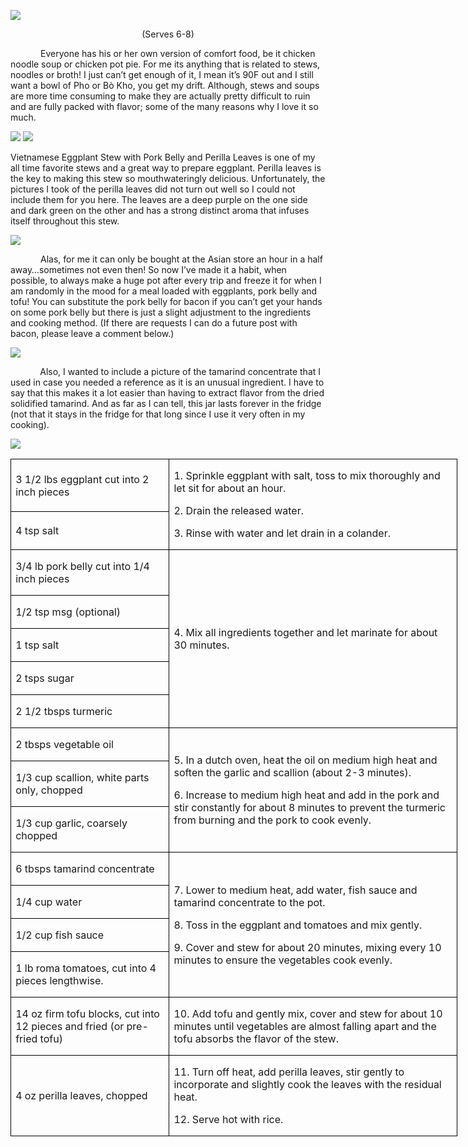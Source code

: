 

![](assets/images/2015/Aug/20150612-20150612-IMG_5261.jpg)

<p align=center style='text-align:center'><span>(Serves 6-8)</span></p>

<p style='text-indent:.5in'><span>Everyone
has his or her own version of comfort food, be it chicken noodle soup or
chicken pot pie. For me its anything that is related to stews, noodles or
broth! I just can’t get enough of it, I mean it’s 90F out and I still want a
bowl of </span><span>Pho or </span><span>Bò Kho, you get my drift. Although, stews and soups
are more time consuming to make they are actually pretty difficult to ruin and are
fully packed with flavor; some of the many reasons why I love it so much. </span></p>

![](assets/images/2015/Aug/20150612-20150612-DSC_3851.jpg)
![](assets/images/2015/Aug/20150612-20150612-DSC_3853.jpg)


<p><span>Vietnamese Eggplant Stew
with Pork Belly and Perilla Leaves is one of my all time favorite stews and a
great way to prepare eggplant. Perilla leaves is the key to making this stew so
mouthwateringly delicious. Unfortunately, the pictures I took of the perilla
leaves did not turn out well so I could not include them for you here. The
leaves are a deep purple on the one side and dark green on the other and has a
strong distinct aroma that infuses itself throughout this stew.</span></p>

![](assets/images/2015/Aug/20150612-20150612-DSC_3859-3.jpg)

<p style='text-indent:.5in'><span>Alas,
for me it can only be bought at the Asian store an hour in a half
away…sometimes not even then! So now I’ve made it a habit, when possible, to
always make a huge pot after every trip and freeze it for when I am randomly in
the mood for a meal loaded with eggplants, pork belly and tofu! You can
substitute the pork belly for bacon if you can’t get your hands on some pork
belly but there is just a slight adjustment to the ingredients and cooking
method. (If there are requests I can do a future post with bacon, please leave
a comment below.) </span></p>

![](assets/images/2015/Aug/20150612-20150612-DSC_3861-1.jpg)

<p><span>&nbsp;&nbsp;&nbsp;&nbsp;&nbsp;&nbsp;&nbsp;&nbsp;&nbsp;&nbsp;&nbsp; Also,
I wanted to include a picture of the tamarind concentrate that I used in case
you needed a reference as it is an unusual ingredient. I have to say that this
makes it a lot easier than having to extract flavor from the dried solidified
tamarind. And as far as I can tell, this jar lasts forever in the fridge (not
that it stays in the fridge for that long since I use it very often in my
cooking).&nbsp; </span></p>

![](assets/images/2015/Aug/20150612-20150612-DSC_3872-1.jpg)

<table border=1 cellspacing=0 cellpadding=0 width=536
 style='width:536.2pt;border-collapse:collapse;border:none'>
 <tr style='height:28.05pt'>
  <td width=185 style='width:185.4pt;border:solid windowtext 1.0pt;padding:
  0in 5.4pt 0in 5.4pt;height:28.05pt'>
  <p><span>3 1/2 lbs eggplant cut
  into 2 inch pieces</span></p>
  </td>
  <td width=351 rowspan=2 style='width:350.8pt;border:solid windowtext 1.0pt;
  border-left:none;padding:0in 5.4pt 0in 5.4pt;height:28.05pt'>
  <p><span>1. Sprinkle eggplant with
  salt, toss to mix thoroughly and let sit for about an hour.</span></p>
  <p><span>2. Drain the released
  water.</span></p>
  <p><span>3. Rinse with water and
  let drain in a colander.</span></p>
  </td>
 </tr>
 <tr style='height:26.55pt'>
  <td width=185 style='width:185.4pt;border:solid windowtext 1.0pt;border-top:
  none;padding:0in 5.4pt 0in 5.4pt;height:26.55pt'>
  <p><span>4 tsp salt</span></p>
  </td>
 </tr>
 <tr style='height:26.55pt'>
  <td width=185 style='width:185.4pt;border:solid windowtext 1.0pt;border-top:
  none;padding:0in 5.4pt 0in 5.4pt;height:26.55pt'>
  <p><span>3/4 lb pork belly cut into
  1/4 inch pieces</span></p>
  </td>
  <td width=351 rowspan=5 style='width:350.8pt;border-top:none;border-left:
  none;border-bottom:solid windowtext 1.0pt;border-right:solid windowtext 1.0pt;
  padding:0in 5.4pt 0in 5.4pt;height:26.55pt'>
  <p><span>4. Mix all ingredients
  together and let marinate for about 30 minutes.</span></p>
  </td>
 </tr>
 <tr style='height:26.55pt'>
  <td width=185 style='width:185.4pt;border:solid windowtext 1.0pt;border-top:
  none;padding:0in 5.4pt 0in 5.4pt;height:26.55pt'>
  <p><span>1/2 tsp msg (optional)</span></p>
  </td>
 </tr>
 <tr style='height:26.55pt'>
  <td width=185 style='width:185.4pt;border:solid windowtext 1.0pt;border-top:
  none;padding:0in 5.4pt 0in 5.4pt;height:26.55pt'>
  <p><span>1 tsp salt</span></p>
  </td>
 </tr>
 <tr style='height:26.55pt'>
  <td width=185 style='width:185.4pt;border:solid windowtext 1.0pt;border-top:
  none;padding:0in 5.4pt 0in 5.4pt;height:26.55pt'>
  <p><span>2 tsps sugar</span></p>
  </td>
 </tr>
 <tr style='height:26.55pt'>
  <td width=185 style='width:185.4pt;border:solid windowtext 1.0pt;border-top:
  none;padding:0in 5.4pt 0in 5.4pt;height:26.55pt'>
  <p><span>2 1/2 tbsps turmeric</span></p>
  </td>
 </tr>
 <tr style='height:26.55pt'>
  <td width=185 style='width:185.4pt;border:solid windowtext 1.0pt;border-top:
  none;padding:0in 5.4pt 0in 5.4pt;height:26.55pt'>
  <p><span>2 tbsps vegetable oil</span></p>
  </td>
  <td width=351 rowspan=3 style='width:350.8pt;border-top:none;border-left:
  none;border-bottom:solid windowtext 1.0pt;border-right:solid windowtext 1.0pt;
  padding:0in 5.4pt 0in 5.4pt;height:26.55pt'>
  <p><span>5. In a dutch oven, heat
  the oil on medium high heat and soften the garlic and scallion (about 2-3
  minutes).</span></p>
  <p><span>6. Increase to medium high
  heat and add in the pork and stir constantly for about 8 minutes to prevent
  the turmeric from burning and the pork to cook evenly.</span></p>
  </td>
 </tr>
 <tr style='height:26.55pt'>
  <td width=185 style='width:185.4pt;border:solid windowtext 1.0pt;border-top:
  none;padding:0in 5.4pt 0in 5.4pt;height:26.55pt'>
  <p><span>1/3 cup scallion, white
  parts only, chopped</span></p>
  </td>
 </tr>
 <tr style='height:26.55pt'>
  <td width=185 style='width:185.4pt;border:solid windowtext 1.0pt;border-top:
  none;padding:0in 5.4pt 0in 5.4pt;height:26.55pt'>
  <p><span>1/3 cup garlic, coarsely
  chopped</span></p>
  </td>
 </tr>
 <tr style='height:26.55pt'>
  <td width=185 style='width:185.4pt;border:solid windowtext 1.0pt;border-top:
  none;padding:0in 5.4pt 0in 5.4pt;height:26.55pt'>
  <p><span>6 tbsps tamarind
  concentrate</span></p>
  </td>
  <td width=351 rowspan=4 style='width:350.8pt;border-top:none;border-left:
  none;border-bottom:solid windowtext 1.0pt;border-right:solid windowtext 1.0pt;
  padding:0in 5.4pt 0in 5.4pt;height:26.55pt'>
  <p><span>7. Lower to medium heat, add
  water, fish sauce and tamarind concentrate to the pot.</span></p>
  <p><span>8. Toss in the eggplant
  and tomatoes and mix gently.</span></p>
  <p><span>9. Cover and stew for
  about 20 minutes, mixing every 10 minutes to ensure the vegetables cook
  evenly.</span></p>
  </td>
 </tr>
 <tr style='height:26.55pt'>
  <td width=185 style='width:185.4pt;border:solid windowtext 1.0pt;border-top:
  none;padding:0in 5.4pt 0in 5.4pt;height:26.55pt'>
  <p><span>1/4 cup water</span></p>
  </td>
 </tr>
 <tr style='height:26.55pt'>
  <td width=185 style='width:185.4pt;border:solid windowtext 1.0pt;border-top:
  none;padding:0in 5.4pt 0in 5.4pt;height:26.55pt'>
  <p><span>1/2 cup fish sauce</span></p>
  </td>
 </tr>
 <tr style='height:26.55pt'>
  <td width=185 style='width:185.4pt;border:solid windowtext 1.0pt;border-top:
  none;padding:0in 5.4pt 0in 5.4pt;height:26.55pt'>
  <p><span>1 lb roma tomatoes, cut
  into 4 pieces lengthwise.</span></p>
  </td>
 </tr>
 <tr style='height:26.55pt'>
  <td width=185 style='width:185.4pt;border:solid windowtext 1.0pt;border-top:
  none;padding:0in 5.4pt 0in 5.4pt;height:26.55pt'>
  <p><span>14 oz firm tofu blocks,
  cut into 12 pieces and fried (or pre-fried tofu)</span></p>
  </td>
  <td width=351 style='width:350.8pt;border-top:none;border-left:none;
  border-bottom:solid windowtext 1.0pt;border-right:solid windowtext 1.0pt;
  padding:0in 5.4pt 0in 5.4pt;height:26.55pt'>
  <p><span>10. Add tofu and gently
  mix, cover and stew for about 10 minutes until vegetables are almost falling
  apart and the tofu absorbs the flavor of the stew.</span></p>
  </td>
 </tr>
 <tr style='height:26.55pt'>
  <td width=185 style='width:185.4pt;border:solid windowtext 1.0pt;border-top:
  none;padding:0in 5.4pt 0in 5.4pt;height:26.55pt'>
  <p><span>4 oz perilla leaves,
  chopped</span></p>
  </td>
  <td width=351 style='width:350.8pt;border-top:none;border-left:none;
  border-bottom:solid windowtext 1.0pt;border-right:solid windowtext 1.0pt;
  padding:0in 5.4pt 0in 5.4pt;height:26.55pt'>
  <p><span>11. Turn off heat, add
  perilla leaves, stir gently to incorporate and slightly cook the leaves with
  the residual heat.</span></p>
  <p><span>12. Serve hot with rice.</span></p>
  </td>
 </tr>
</table>